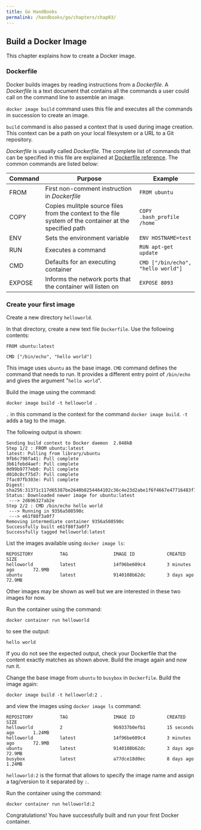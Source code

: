 ```yaml
---
title: Go HandBooks
permalink: /handbooks/go/chapters/chap03/
---
```


## Build a Docker Image

This chapter explains how to create a Docker image.

### Dockerfile

Docker builds images by reading instructions from a _Dockerfile_.
A _Dockerfile_ is a text document that contains all the commands a user could call on the command line to assemble an image.

`docker image build` command uses this file and executes all the commands in succession to create an image.

`build` command is also passed a context that is used during image creation.
This context can be a path on your local filesystem or a URL to a Git repository.

_Dockerfile_ is usually called _Dockerfile_.
The complete list of commands that can be specified in this file are explained at [Dockerfile reference](https://docs.docker.com/engine/reference/builder/).
The common commands are listed below:

| Command | Purpose                                                                                                 | Example                            |
|---------|---------------------------------------------------------------------------------------------------------|------------------------------------|
| FROM    | First non-comment instruction in  _Dockerfile_                                                          | `FROM ubuntu`                      |
| COPY    | Copies mulitple source files from the context to the file system of the container at the specified path | `COPY .bash_profile /home`         |
| ENV     | Sets the environment variable                                                                           | `ENV HOSTNAME=test`                |
| RUN     | Executes a command                                                                                      | `RUN apt-get update`               |
| CMD     | Defaults for an executing container                                                                     | `CMD ["/bin/echo", "hello world"]` |
| EXPOSE  | Informs the network ports that the container will listen on                                             | `EXPOSE 8093`                      |

### Create your first image

Create a new directory `helloworld`.

In that directory, create a new text file `Dockerfile`. Use the following contents:

```
FROM ubuntu:latest

CMD ["/bin/echo", "hello world"]
```

This image uses `ubuntu` as the base image.
`CMD` command defines the command that needs to run.
It provides a different entry point of `/bin/echo` and gives the argument "`hello world`".

Build the image using the command:

```
docker image build -t helloworld .
```

`.` in this command is the context for the command `docker image build`. `-t` adds a tag to the image.

The following output is shown:

```
Sending build context to Docker daemon  2.048kB
Step 1/2 : FROM ubuntu:latest
latest: Pulling from library/ubuntu
9fb6c798fa41: Pull complete 
3b61febd4aef: Pull complete 
9d99b9777eb0: Pull complete 
d010c8cf75d7: Pull complete 
7fac07fb303e: Pull complete 
Digest: sha256:31371c117d65387be2640b8254464102c36c4e23d2abe1f6f4667e47716483f1
Status: Downloaded newer image for ubuntu:latest
 ---> 2d696327ab2e
Step 2/2 : CMD /bin/echo hello world
 ---> Running in 9356a508590c
 ---> e61f88f3a0f7
Removing intermediate container 9356a508590c
Successfully built e61f88f3a0f7
Successfully tagged helloworld:latest
```

List the images available using `docker image ls`:

```
REPOSITORY          TAG                 IMAGE ID            CREATED             SIZE
helloworld          latest              14f96be609c4        3 minutes ago       72.9MB
ubuntu              latest              9140108b62dc        3 days ago          72.9MB
```

Other images may be shown as well but we are interested in these two images for now.

Run the container using the command:

```
docker container run helloworld
```

to see the output:

```
hello world
```

If you do not see the expected output, check your Dockerfile that the content exactly matches as shown above.
Build the image again and now run it.

Change the base image from `ubuntu` to `busybox` in `Dockerfile`. Build the image again:

```
docker image build -t helloworld:2 .
```

and view the images using `docker image ls` command:

```
REPOSITORY          TAG                 IMAGE ID            CREATED             SIZE
helloworld          2                   9b9337b0efb1        15 seconds ago       1.24MB
helloworld          latest              14f96be609c4        3 minutes ago       72.9MB
ubuntu              latest              9140108b62dc        3 days ago          72.9MB
busybox             latest              a77dce18d0ec        8 days ago          1.24MB
```

`helloworld:2` is the format that allows to specify the image name and assign a tag/version to it separated by `:`.

Run the container using the command:

```
docker container run helloworld:2
```

Congratulations! You have successfully built and run your first Docker container.
